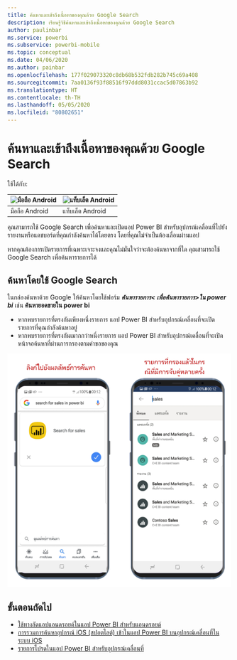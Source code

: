 ```yaml
---
title: ค้นหาและเข้าถึงเนื้อหาของคุณด้วย Google Search
description: เรียนรู้วิธีค้นหาและเข้าถึงเนื้อหาของคุณด้วย Google Search
author: paulinbar
ms.service: powerbi
ms.subservice: powerbi-mobile
ms.topic: conceptual
ms.date: 04/06/2020
ms.author: painbar
ms.openlocfilehash: 177f029073320c8db68b532fdb282b745c69a408
ms.sourcegitcommit: 7aa0136f93f88516f97ddd8031ccac5d07863b92
ms.translationtype: HT
ms.contentlocale: th-TH
ms.lasthandoff: 05/05/2020
ms.locfileid: "80802651"
---
```

# <a name="find-and-access-your-content-with-google-search"></a>ค้นหาและเข้าถึงเนื้อหาของคุณด้วย Google Search

ใช้ได้กับ:

| ![มือถือ Android](./media/mobile-app-find-access-google-search/android-logo-40-px.png) | ![แท็บเล็ต Android](./media/mobile-app-find-access-google-search/android-logo-40-px.png) |
|:--- |:--- |
| มือถือ Android |แท็บเล็ต Android |

คุณสามารถใช้ Google Search เพื่อค้นหาและเปิดแอป Power BI สำหรับอุปกรณ์เคลื่อนที่ไปยังรายงานหรือแดชบอร์ดที่คุณกำลังค้นหาได้โดยตรง โดยที่คุณไม่จำเป็นต้องเลื่อนผ่านแอป

หากคุณต้องการเปิดรายการที่เฉพาะเจาะจงและคุณไม่มั่นใจว่าจะต้องค้นหาจากที่ใด คุณสามารถใช้ Google Search เพื่อค้นหารายการได้

## <a name="search-using-google-search"></a>ค้นหาโดยใช้ Google Search

ในกล่องค้นหาด้วย Google ให้ค้นหาโดยใช้ฟอร์ม ***ค้นหารายการ&lt; เพื่อค้นหารายการ&gt;ใน power bi*** เช่น **ค้นหายอดขายใน power bi**

* หากพบรายการที่ตรงกันเพียงหนึ่งรายการ แอป Power BI สำหรับอุปกรณ์เคลื่อนที่จะเปิดรายการที่คุณกำลังค้นหาอยู่
* หากพบรายการที่ตรงกันเมากกว่าหนึ่งรายการ แอป Power BI สำหรับอุปกรณ์เคลื่อนที่จะเปิดหน้าจอค้นหาที่ผ่านการกรองตามคำขอของคุณ

![ผลการค้นหาของ Google Search ในแอป Power BI สำหรับอุปกรณ์เคลื่อนที่บนแอนดรอยด์](media/mobile-app-find-access-google-search/mobile-google-search.png)

## <a name="next-steps"></a>ขั้นตอนถัดไป
* [ใช้ทางลัดแอปแอนดรอยด์ในแอป Power BI สำหรับแอนดรอยด์](mobile-app-quick-access-shortcuts.md)
* [การรวมการค้นหาอุปกรณ์ iOS (สปอตไลต์) เข้าในแอป Power BI บนอุปกรณ์เคลื่อนที่ในระบบ iOS](mobile-apps-ios-search-integration.md)
* [รายการโปรดในแอป Power BI สำหรับอุปกรณ์เคลื่อนที่](mobile-apps-favorites.md)
